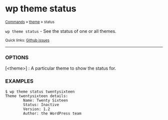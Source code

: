 # wp theme status

<small>[Commands](/commands/) &raquo; [theme](/commands/theme/) &raquo; status</small>

`wp theme status` - See the status of one or all themes.

<small>Quick links: <a href="https://github.com/wp-cli/wp-cli/issues?q=is%3Aopen+label%3Acommand%3Atheme-status+sort%3Aupdated-desc">Github issues</a></small>

<hr />

### OPTIONS

[&lt;theme&gt;]
: A particular theme to show the status for.

### EXAMPLES

    $ wp theme status twentysixteen
    Theme twentysixteen details:
    		Name: Twenty Sixteen
    		Status: Inactive
    		Version: 1.2
    		Author: the WordPress team



